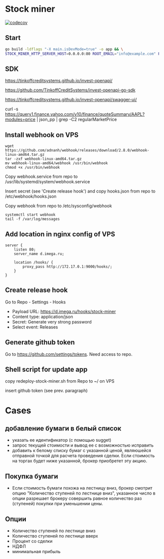 # Stock miner

[![codecov](https://codecov.io/gh/iMega/stock-miner/branch/master/graph/badge.svg?token=JFHLSRY9NS)](https://codecov.io/gh/iMega/stock-miner)

## Start

```bash
go build -ldflags "-X main.isDevMode=true" -o app && \
STOCK_MINER_HTTP_SERVER_HOST=0.0.0.0:80 ROOT_EMAIL="info@example.com" FIXTURE_PATH=tests/fixtures/ ./app
```

## SDK

https://tinkoffcreditsystems.github.io/invest-openapi/

https://github.com/TinkoffCreditSystems/invest-openapi-go-sdk

https://tinkoffcreditsystems.github.io/invest-openapi/swagger-ui/

curl -s https://query1.finance.yahoo.com/v10/finance/quoteSummary/AAPL?modules=price | json_pp | grep -C2 regularMarketPrice

## Install webhook on VPS

```shell
wget https://github.com/adnanh/webhook/releases/download/2.8.0/webhook-linux-amd64.tar.gz
tar -zxf webhook-linux-amd64.tar.gz
mv webhook-linux-amd64/webhook /usr/bin/webhook
chmod +x /usr/bin/webhook
```

Copy webhook.service from repo to /usr/lib/systemd/system/webhook.service

Insert secret (see 'Create release hook') and copy hooks.json from repo to /etc/webhook/hooks.json

Copy webhook from repo to /etc/sysconfig/webhook

```shell
systemctl start webhook
tail -f /var/log/messages
```

## Add location in nginx config of VPS

```nginx
server {
    listen 80;
    server_name d.imega.ru;

    location /hooks/ {
        proxy_pass http://172.17.0.1:9000/hooks/;
    }
}
```

## Create release hook

Go to Repo - Settings - Hooks

-   Payload URL: https://d.imega.ru/hooks/stock-miner
-   Content type: application/json
-   Secret: Generate very strong password
-   Select event: Releases

## Generate github token

Go to https://github.com/settings/tokens. Need access to repo.

## Shell script for update app

copy redeploy-stock-miner.sh from Repo to ~/ on VPS

insert github token (see prev. paragraph)

# Cases

## добавление бумаги в белый список

-   указать ее идентификатор (с помощью sugget)
-   запрос текущей стоимости и вывод ее с возможностью исправить
-   добавить к белому списку бумаг с указанной ценой, являюшейся отправной
    точкой для расчета проведения сделки. Если стоимость на торгах будет ниже указанной,
    брокер приобретет эту акцию.

## Покупка бумаги

-   Если стоимость бумаги похожа на лестницу вниз, брокер смотрит опцию
    "Количество ступеней по лестнице вниз", указанное число в опции разрешает
    брокеру совершить равное количество раз (ступеней) покупки при уменьшении цены.

## Опции

-   Количество ступеней по лестнице вниз
-   Количество ступеней по лестнице вверх
-   Процент со сделки
-   НДФЛ
-   минимальная прибыль
